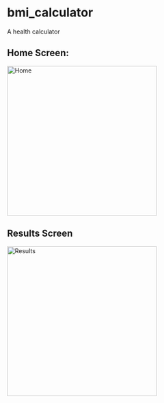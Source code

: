 # bmi_calculator

A health calculator
## Home Screen:
<p align='left'>

<img src="https://user-images.githubusercontent.com/50797015/133765673-db47624a-09f7-4fd7-a2b9-616a8e28b11c.jpg" title='Home' width="350"/>
</p>

## Results Screen
<p align='left'>
<img src="https://user-images.githubusercontent.com/50797015/133765098-254d4610-2992-40a7-b66b-f401fbce5e16.jpg" width="350" title='Results'/>
</p>
